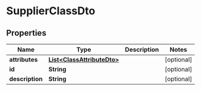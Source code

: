 
# SupplierClassDto

## Properties
Name | Type | Description | Notes
------------ | ------------- | ------------- | -------------
**attributes** | [**List&lt;ClassAttributeDto&gt;**](ClassAttributeDto.md) |  |  [optional]
**id** | **String** |  |  [optional]
**description** | **String** |  |  [optional]



